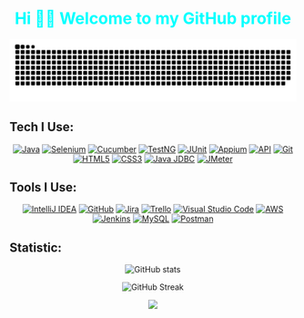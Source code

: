 <h1 align=center style="color:aqua" >Hi 👋🏻 Welcome to my GitHub profile  </h1>    
   
<div align="center">                                                       
                                                                            
![](https://github.com/Platane/snk/raw/output/github-contribution-grid-snake.svg)    
          
</div>           
                                                   
## Tech I Use:                                                                                                              
                                                                                                         
<p align="center">
<a href="https://www.java.com/" title="Java"><img src="https://github.com/get-icon/geticon/raw/master/icons/java.svg" alt="Java" width="55px" height="55px"></a>
<a href="https://www.selenium.dev/" title="Selenium"><img src="https://raw.githubusercontent.com/get-icon/geticon/master/icons/selenium.svg" alt="Selenium" width="40px" height="40px"></a>
<a href="https://cucumber.io/" title="Cucumber"><img src="https://www.vectorlogo.zone/logos/cucumberio/cucumberio-icon.svg" alt="Cucumber" width="40px" height="40px"></a>
<a href="https://testng.org/doc/" title="TestNG"><img src="https://plugins.jetbrains.com/files/21606/369492/icon/pluginIcon.svg" alt="TestNG" width="50px" height="50px"></a>
<a href="https://junit.org/" title="JUnit"><img src="https://avatars.githubusercontent.com/u/874086?s=200&v=4" alt="JUnit" width="50px" height="50px"></a>
<a href="http://appium.io/docs/en/2.1/" title="Appium"><img src="https://vectorwiki.com/images/vlMCF__appium.svg" alt="Appium" width="45px" height="45px"></a>
<a href="" title="API"><img src="https://dopetgztsfho3.cloudfront.net/rest_api_4dbecd5f01.webp" alt="API" width="45px" height="42px"></a>
<a href="https://git-scm.com/" title="Git"><img src="https://www.vectorlogo.zone/logos/git-scm/git-scm-icon.svg" alt="Git" width="40px" height="40px"></a>
<a href="https://www.w3.org/TR/html5/" title="HTML5"><img src="https://github.com/get-icon/geticon/raw/master/icons/html-5.svg" alt="HTML5" width="45px" height="45px"></a>
<a href="https://www.w3.org/TR/CSS/" title="CSS"><img src="https://github.com/get-icon/geticon/raw/master/icons/css-3.svg" alt="CSS3" width="45px" height="45px"></a>
<a href="" title="Java JDBC"><img src="https://shohidul.github.io/img/techlogos/java-jdbc.png" alt="Java JDBC" width="72px" height="42px"></a>
<a href="https://jmeter.apache.org/" title="JMeter"><img src="https://jmeter.apache.org/images/logo.svg" alt="JMeter" width="85px" height="47px"></a>



</p>

## Tools I Use:

<p align="center">
<a href="https://www.jetbrains.com/idea/" title="IntelliJ IDEA"><img src="https://upload.wikimedia.org/wikipedia/commons/9/9c/IntelliJ_IDEA_Icon.svg" alt="IntelliJ IDEA" width="42px" height="42px"></a>
<a href="https://github.com/" title="GitHub"><img src="https://upload.wikimedia.org/wikipedia/commons/9/95/Font_Awesome_5_brands_github.svg" alt="GitHub" width="40px" height="40px"></a>
<a href="https://www.atlassian.com/software/jira" title="Jira"><img src="https://seeklogo.com/images/J/jira-logo-FD39F795A7-seeklogo.com.png" alt="Jira" width="40px" height="40px"></a>
<a href="https://trello.com/" title="Trello"><img src="https://www.vectorlogo.zone/logos/trello/trello-icon.svg" alt="Trello" width="35px" height="35px"></a>
<a href="https://code.visualstudio.com/" title="Visual Studio Code"><img src="https://github.com/get-icon/geticon/raw/master/icons/visual-studio-code.svg" alt="Visual Studio Code" width="40px" height="40px"></a>
<a href="https://aws.amazon.com/" title="AWS"><img src="https://github.com/get-icon/geticon/raw/master/icons/aws.svg" alt="AWS" width="45px" height="45px"></a>
<a href="https://www.jenkins.io/" title="Jenkins"><img src="https://www.vectorlogo.zone/logos/jenkins/jenkins-icon.svg" alt="Jenkins" width="45px" height="45px"></a>
<a href="https://dev.mysql.com/" title="MySQL"><img src="https://github.com/get-icon/geticon/raw/master/icons/mysql.svg" alt="MySQL" width="42px" height="42px"></a>
  <a href="https://www.postman.com/" title="Postman"><img src="https://www.vectorlogo.zone/logos/getpostman/getpostman-icon.svg" alt="Postman" width="42px" height="42px"></a>



</p>
 



## Statistic:



<div align="center">


  ![GitHub stats](https://github-readme-stats.vercel.app/api?username=4lliswell&show_icons=true&theme=highcontrast)

  ![GitHub Streak](https://github-readme-streak-stats.herokuapp.com/?user=4lliswell&theme=highcontrast)
  
  <img src="https://github-readme-stats.vercel.app/api/top-langs/?username=4lliswell&layout=compact&langs_count-16&theme=highcontrast"/>
  
</div>
